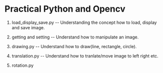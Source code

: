 # Practical Python and Opencv
1.  load_display_save.py -- Understanding the concept how to load, display and save image.

2.  getting and setting -- Understand how to manipulate an image.

3.  drawing.py -- Understand how to draw(line, rectangle, circle).

4.  translation.py -- Understand how to tranlate/move image to left right etc.

5.  rotation.py
